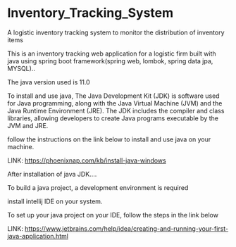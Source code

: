 # Inventory_Tracking_System
A logistic inventory tracking system to monitor the distribution of inventory items

This is an inventory tracking web application for a logistic firm built with java using 
spring boot framework(spring web, lombok, spring data jpa, MYSQL)..

The java version used is 11.0

To install and use java,
The Java Development Kit (JDK) is software used for Java programming, 
along with the Java Virtual Machine (JVM) and the Java Runtime Environment (JRE). 
The JDK includes the compiler and class libraries, allowing developers to create Java programs executable by the JVM and JRE.

follow the instructions on the link below to install and use java on your machine.

LINK: https://phoenixnap.com/kb/install-java-windows

After installation of java JDK....

To build a java project, a development environment is required

install intellij IDE on your system.

To set up your java project on your IDE, follow the steps in the link below

LINK: https://www.jetbrains.com/help/idea/creating-and-running-your-first-java-application.html


